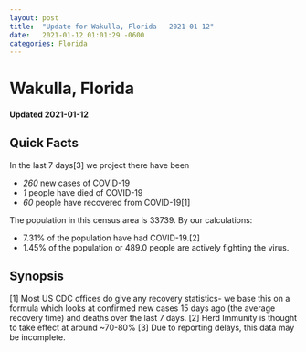 ```yaml
---
layout: post
title:  "Update for Wakulla, Florida - 2021-01-12"
date:   2021-01-12 01:01:29 -0600
categories: Florida
---
```


# Wakulla, Florida
#### Updated 2021-01-12

## Quick Facts

In the last 7 days[3] we project there have been
- *260* new cases of COVID-19
- *1* people have died of COVID-19
- *60* people have recovered from COVID-19[1]

The population in this census area is 33739. By our calculations:
- 7.31% of the population have had COVID-19.[2]
- 1.45% of the population or 489.0 people are actively fighting the virus.

## Synopsis




[1] Most US CDC offices do give any recovery statistics- we base this on a formula which looks at confirmed new cases
15 days ago (the average recovery time) and deaths over the last 7 days.
[2] Herd Immunity is thought to take effect at around ~70-80%
[3] Due to reporting delays, this data may be incomplete. 
    